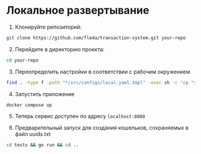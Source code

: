 # Локальное развертывание
1. Клонируйте репозиторий:
```bash
git clone https://github.com/fle4a/transaction-system.git your-repo
```

2. Перейдите в директорию проекта:
```bash
cd your-repo
```

3. Переопределить настройки в соответствии с рабочим окружением
```bash
find . -type f -path "*/src/configs/local.yaml.tmpl" -exec sh -c 'cp "$0" "$(dirname "$0")/local.yaml"' {} \;
```

4. Запустить приложение
```bash
docker compose up
```

5. Теперь сервис доступен по адресу `localhost:8080`

6. Предварительный запуск для создания кошельков, сохраняемых в файл uuids.txt
```bash
cd tests && go run && cd ..
```
